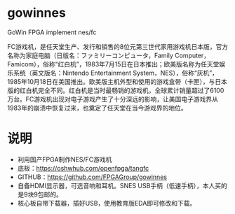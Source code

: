 # gowinnes
GoWin FPGA implement nes/fc

FC游戏机，是任天堂生产、发行和销售的8位元第三世代家用游戏机日本版，官方名称为家庭电脑（日版名：ファミリーコンピュータ，Family Computer，Famicom），俗称“红白机”，1983年7月15日在日本推出；欧美版名称为任天堂娱乐系统（英文版名：Nintendo Entertainment System，NES），俗称“灰机”，1985年10月18日在美国推出。欧美版主机外型和使用的游戏盒带（卡匣），与日本版的红白机完全不同。红白机是当时最畅销的游戏机，全球累计销量超过了6100万台。FC游戏机出现对电子游戏产生了十分深远的影响，让美国电子游戏界从1983年的崩溃中恢复过来，也奠定了任天堂在当今游戏界的地位。

# 说明

- 利用国产FPGA制作NES/FC游戏机
- 底板：https://oshwhub.com/openfpga/tangfc
- GITHUB：https://github.com/FPGAGroup/gowinnes
- 自备HDMI显示器，可选音响和耳机。SNES USB手柄（低速手柄），本人买的是9块9包邮的。
- 核心板自带下载器，插好USB，使用教育版EDA即可修改和下载。
